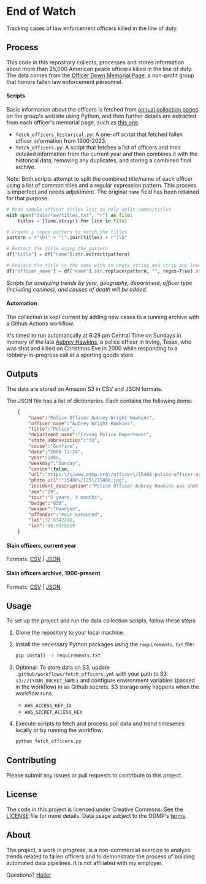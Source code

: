 # End of Watch
Tracking cases of law enforcement officers killed in the line of duty. 

## Process

This code in this repository collects, processes and stores information about more than 25,000 American peace officers killed in the line of duty. The data comes from the [Officer Down Memorial Page](https://www.odmp.org/info/about-odmp), a non-profit group that honors fallen law enforcement personnel.

#### Scripts

Basic information about the officers is fetched from [annual collection pages](https://www.odmp.org/search/year/2024) on the group's website using Python, and then further details are extracted from each officer's memorial page, such as [this one](https://www.odmp.org//officer//15488-police-officer-aubrey-wright-hawkins). 

- `fetch_officers_historical.py`: A one-off script that fetched fallen officer information from 1900-2023.
- `fetch_officers.py`: A script that fetches a list of officers and their detailed information from the current year and then combines it with the historical data, removing any duplicates, and storing a combined final archive.

Note: Both scripts attempt to split the combined title/name of each officer using a list of common titles and a regular expression pattern. This process is imperfect and needs adjustment. The original `name` field has been retained for that purpose.

```python
# Read sample officer titles list to help split names/titles
with open("data/raw/titles.txt", "r") as file:
    titles = [line.strip() for line in file]

# Create a regex pattern to match the titles
pattern = r"\b(" + "|".join(titles) + r")\b"

# Extract the title using the pattern
df["title"] = df["name"].str.extract(pattern)

# Replace the title in the name with an empty string and strip any leading/trailing spaces
df["officer_name"] = df["name"].str.replace(pattern, "", regex=True).str.strip()
```

*Scripts for analyzing trends by year, geography, department, officer type (including canines), and causes of death will be added.*

#### Automation

The collection is kept current by adding new cases to a running archive with a Github Actions workflow. 

It's timed to run automatically at 6:29 pm Central Time on Sundays in memory of the late [Aubrey Hawkins](https://www.odmp.org/officer/15488-police-officer-aubrey-wright-hawkins), a police officer in Irving, Texas, who was shot and killed on Christmas Eve in 2000 while responding to a robbery-in-progress call at a sporting goods store.

## Outputs

The data are stored on Amazon S3 in CSV and JSON formats.

The JSON file has a list of dictionaries. Each contains the following items: 

```json
    {
        "name":"Police Officer Aubrey Wright Hawkins",
        "officer_name":"Aubrey Wright Hawkins",
        "title":"Police",
        "department_name":"Irving Police Department",
        "state_abbreviation":"TX",
        "cause":"Gunfire",
        "date":"2000-12-24",
        "year":2000,
        "weekday":"Sunday",
        "canine":false,
        "url":"https:\/\/www.odmp.org\/officer\/15488-police-officer-aubrey-wright-hawkins",
        "photo_url":"15488\/125\/15488.jpg",
        "incident_description":"Police Officer Aubrey Hawkins was shot and killed after he and another officer responded to a robbery-in-progress at a local sporting goods store. \n\nOfficer Hawkins arrived at the store approximately three minutes after the call was made and interrupted the suspects, who were handcuffing and tying up the store employees. The suspects opened fire on Officer Hawkins, killing him. The seven suspects had escaped from a Texas prison two weeks prior to the incident when they stormed a guard tower and stole several weapons. Capital murder warrants were issued for all seven suspects.\n\nDuring the search for the suspects, Colorado State Trooper Jason Manspeaker was killed in an automobile crash while responding to investigate a sighting.\n\nApproximately one month after Officer Hawkins' murder, six of the suspects were apprehended, and the seventh committed suicide. All six suspects were convicted of Officer Hawkins' murder and sentenced to death. One was executed on August 14, 2008. The leader of the group was executed on February 29, 2012. A third suspect was executed on February 4, 2015, and a fourth was executed on December 6, 2018.\n\nOfficer Hawkins had served with the Irving Police Department for 15 months and previously served with the Kaufman Police Department and Tarrant County Hospital District Police Department for a total of 4 years. He is survived by his wife and son.\n\nAubrey Hawkins Lane in Irving was dedicated in his honor.",
        "age":"29",
        "tour":"5 years, 3 months",
        "badge":"830",
        "weapon":"Handgun",
        "offender":"Four executed",
        "lat":32.8342248,
        "lon":-96.9975519
    }
```

#### Slain officers, current year
Formats: [CSV](https://stilesdata.com/police-end-of-watch/us_slain_police_officers_2024.csv) | [JSON](https://stilesdata.com/police-end-of-watch/us_slain_police_officers_2024.json)

#### Slain officers archive, 1900-present
Formats: [CSV](https://stilesdata.com/police-end-of-watch/us_slain_police_officers_archive_1900_present.csv) | [JSON](https://stilesdata.com/police-end-of-watch/us_slain_police_officers_archive_1900_present.json)

## Usage

To set up the project and run the data collection scripts, follow these steps:

1. Clone the repository to your local machine.

2. Install the necessary Python packages using the `requirements.txt` file:
   ```bash
   pip install -r requirements.txt
   ```

3. Optional: To store data on S3, update `.github/workflows/fetch_officers.yml` with your path to S3: `s3://{YOUR_BUCKET_NAME}` and configure environment variables (passed in the workflow) in as Github secrets. S3 storage only happens when the workflow runs.
   - `AWS_ACCESS_KEY_ID`
   - `AWS_SECRET_ACCESS_KEY`

4. Execute scripts to fetch and process poll data and trend timeseries locally or by running the workflow:
   ```bash
   python fetch_officers.py
   ```

## Contributing

Please submit any issues or pull requests to contribute to this project.

## License

The code in this project is licensed under Creative Commons. See the [LICENSE](LICENSE) file for more details. Data usage subject to the ODMP's [terms](https://www.odmp.org/info/terms-of-use). 

## About 

The project, a work in progress, is a non-commercial exercise to analyze trends related to fallen officers and to demonstrate the process of building automated data pipelines. It is not affiliated with my employer.

Questions? [Holler](mailto:mattstiles@gmail.com)